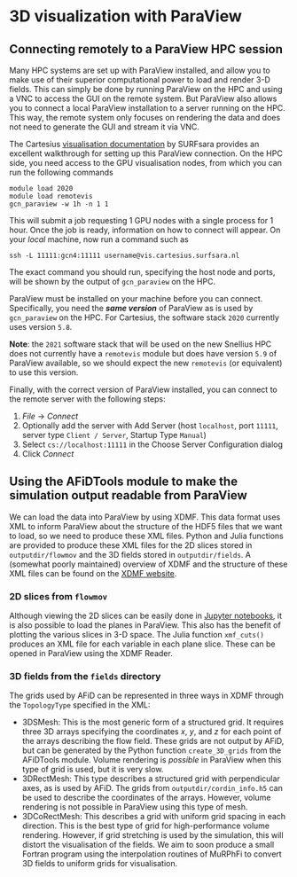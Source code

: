 # 3D visualization with ParaView

## Connecting remotely to a ParaView HPC session

Many HPC systems are set up with ParaView installed, and allow you to make use of their superior computational power to load and render 3-D fields.
This can simply be done by running ParaView on the HPC and using a VNC to access the GUI on the remote system.
But ParaView also allows you to connect a local ParaView installation to a server running on the HPC.
This way, the remote system only focuses on rendering the data and does not need to generate the GUI and stream it via VNC.

The Cartesius [visualisation documentation](https://userinfo.surfsara.nl/systems/cartesius/paraview_client_server) by SURFsara provides an excellent walkthrough for setting up this ParaView connection.
On the HPC side, you need access to the GPU visualisation nodes, from which you can run the following commands
```
module load 2020
module load remotevis
gcn_paraview -w 1h -n 1 1
```
This will submit a job requesting 1 GPU nodes with a single process for 1 hour.
Once the job is ready, information on how to connect will appear.
On your *local* machine, now run a command such as
```
ssh -L 11111:gcn4:11111 username@vis.cartesius.surfsara.nl
```
The exact command you should run, specifying the host node and ports, will be shown by the output of `gcn_paraview` on the HPC.

ParaView must be installed on your machine before you can connect.
Specifically, you need the **_same version_** of ParaView as is used by `gcn_paraview` on the HPC.
For Cartesius, the software stack `2020` currently uses version `5.8`.

**Note**: the `2021` software stack that will be used on the new Snellius HPC does not currently have a `remotevis` module but does have version `5.9` of ParaView available, so we should expect the new `remotevis` (or equivalent) to use this version.

Finally, with the correct version of ParaView installed, you can connect to the remote server with the following steps:

1. *File* -> *Connect*
2. Optionally add the server with Add Server (host `localhost`, port `11111`, server type `Client / Server`, Startup Type `Manual`)
3. Select `cs://localhost:11111` in the Choose Server Configuration dialog
4. Click *Connect*

## Using the AFiDTools module to make the simulation output readable from ParaView

We can load the data into ParaView by using XDMF.
This data format uses XML to inform ParaView about the structure of the HDF5 files that we want to load, so we need to produce these XML files.
Python and Julia functions are provided to produce these XML files for the 2D slices stored in `outputdir/flowmov` and the 3D fields stored in `outputdir/fields`.
A (somewhat poorly maintained) overview of XDMF and the structure of these XML files can be found on the [XDMF website](https://www.xdmf.org/index.php/XDMF_Model_and_Format).

### 2D slices from `flowmov`
Although viewing the 2D slices can be easily done in [Jupyter notebooks](../jupyter), it is also possible to load the planes in ParaView.
This also has the benefit of plotting the various slices in 3-D space.
The Julia function `xmf_cuts()` produces an XML file for each variable in each plane slice.
These can be opened in ParaView using the XDMF Reader.

### 3D fields from the `fields` directory
The grids used by AFiD can be represented in three ways in XDMF through the `TopologyType` specified in the XML:

- 3DSMesh: This is the most generic form of a structured grid. It requires three 3D arrays specifying the coordinates $x$, $y$, and $z$ for each point of the arrays describing the flow field. These grids are not output by AFiD, but can be generated by the Python function `create_3D_grids` from the AFiDTools module. Volume rendering is *possible* in ParaView when this type of grid is used, but it is very slow.
- 3DRectMesh: This type describes a structured grid with perpendicular axes, as is used by AFiD. The grids from `outputdir/cordin_info.h5` can be used to describe the coordinates of the arrays. However, volume rendering is not possible in ParaView using this type of mesh.
- 3DCoRectMesh: This describes a grid with uniform grid spacing in each direction. This is the best type of grid for high-performance volume rendering. However, if grid stretching is used by the simulation, this will distort the visualisation of the fields. We aim to soon produce a small Fortran program using the interpolation routines of MuRPhFi to convert 3D fields to uniform grids for visualisation.